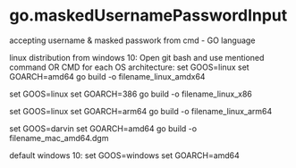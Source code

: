 # go.maskedUsernamePasswordInput
accepting username &amp; masked passwork from cmd - GO language

linux distribution from windows 10:
Open git bash and use mentioned command OR  CMD for each OS architecture:
set GOOS=linux set 
GOARCH=amd64 
go build -o filename_linux_amdx64

set GOOS=linux
set GOARCH=386
go build -o filename_linux_x86

set GOOS=linux
set GOARCH=arm64
go build -o filename_linux_arm64

set GOOS=darvin
set GOARCH=amd64
go build -o filename_mac_amd64.dgm

default windows 10:
set GOOS=windows
set GOARCH=amd64
